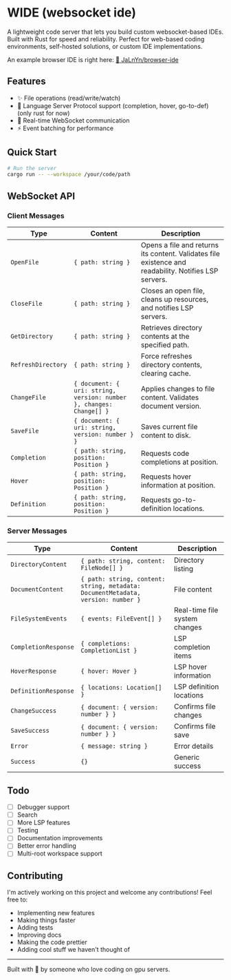 # WIDE (websocket ide) 

A lightweight code server that lets you build custom websocket-based IDEs. Built with Rust for speed and reliability. Perfect for web-based coding environments, self-hosted solutions, or custom IDE implementations.

An example browser IDE is right here: [🍌 JaLnYn/browser-ide](https://github.com/JaLnYn/browser-ide)

## Features

- ✨ File operations (read/write/watch)
- 🚀 Language Server Protocol support (completion, hover, go-to-def) (only rust for now)
- 🔄 Real-time WebSocket communication
- ⚡ Event batching for performance

## Quick Start

```bash
# Run the server
cargo run -- --workspace /your/code/path
```

## WebSocket API

### Client Messages

| Type               | Content                                                             | Description                                                                                           |
| ------------------ | ------------------------------------------------------------------- | ----------------------------------------------------------------------------------------------------- |
| `OpenFile`         | `{ path: string }`                                                  | Opens a file and returns its content. Validates file existence and readability. Notifies LSP servers. |
| `CloseFile`        | `{ path: string }`                                                  | Closes an open file, cleans up resources, and notifies LSP servers.                                   |
| `GetDirectory`     | `{ path: string }`                                                  | Retrieves directory contents at the specified path.                                                   |
| `RefreshDirectory` | `{ path: string }`                                                  | Force refreshes directory contents, clearing cache.                                                   |
| `ChangeFile`       | `{ document: { uri: string, version: number }, changes: Change[] }` | Applies changes to file content. Validates document version.                                          |
| `SaveFile`         | `{ document: { uri: string, version: number } }`                    | Saves current file content to disk.                                                                   |
| `Completion`       | `{ path: string, position: Position }`                              | Requests code completions at position.                                                                |
| `Hover`            | `{ path: string, position: Position }`                              | Requests hover information at position.                                                               |
| `Definition`       | `{ path: string, position: Position }`                              | Requests go-to-definition locations.                                                                  |

### Server Messages

| Type                 | Content                                                                          | Description                   |
| -------------------- | -------------------------------------------------------------------------------- | ----------------------------- |
| `DirectoryContent`   | `{ path: string, content: FileNode[] }`                                          | Directory listing             |
| `DocumentContent`    | `{ path: string, content: string, metadata: DocumentMetadata, version: number }` | File content                  |
| `FileSystemEvents`   | `{ events: FileEvent[] }`                                                        | Real-time file system changes |
| `CompletionResponse` | `{ completions: CompletionList }`                                                | LSP completion items          |
| `HoverResponse`      | `{ hover: Hover }`                                                               | LSP hover information         |
| `DefinitionResponse` | `{ locations: Location[] }`                                                      | LSP definition locations      |
| `ChangeSuccess`      | `{ document: { version: number } }`                                              | Confirms file changes         |
| `SaveSuccess`        | `{ document: { version: number } }`                                              | Confirms file save            |
| `Error`              | `{ message: string }`                                                            | Error details                 |
| `Success`            | `{}`                                                                             | Generic success               |

## Todo

- [ ] Debugger support
- [ ] Search
- [ ] More LSP features
- [ ] Testing
- [ ] Documentation improvements
- [ ] Better error handling
- [ ] Multi-root workspace support

## Contributing

I'm actively working on this project and welcome any contributions! Feel free to:

- Implementing new features
- Making things faster
- Adding tests
- Improving docs
- Making the code prettier
- Adding cool stuff we haven't thought of

---

Built with 🦀 by someone who love coding on gpu servers.
